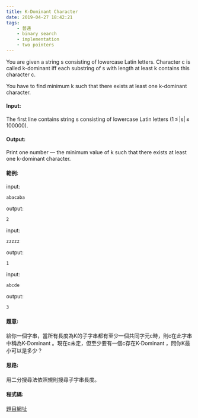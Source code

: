 ```yaml
---
title: K-Dominant Character
date: 2019-04-27 18:42:21
tags:
    - 普通
    - binary search
    - implementation
    - two pointers
---
```

You are given a string s consisting of lowercase Latin letters. Character c is called k-dominant iff each substring of s with length at least k contains this character c.

You have to find minimum k such that there exists at least one k-dominant character.
<!-- more -->
#### Input:
The first line contains string s consisting of lowercase Latin letters (1 ≤ |s| ≤ 100000).

#### Output:
Print one number — the minimum value of k such that there exists at least one k-dominant character.

#### 範例:
input:
```
abacaba
```
output:
```
2
```
input:
```
zzzzz
```
output:
```
1
```
input:
```
abcde
```
output:
```
3
```

#### 題意:
給你一個字串，當所有長度為K的子字串都有至少一個共同字元c時，則c在此字串中稱為K-Dominant 。現在c未定，但至少要有一個c存在K-Dominant ，問你K最小可以是多少？

#### 思路:
用二分搜尋法依照規則搜尋子字串長度。

#### 程式碼:
<script src="https://gist.github.com/Daviswww/a14ccf51ce05c20cd0948abbd3425b79.js"></script>
[題目網址](https://codeforces.com/problemset/problem/888/C)